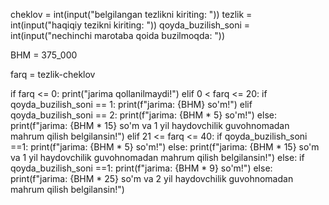 cheklov = int(input("belgilangan tezlikni kiriting:  "))
tezlik = int(input("haqiqiy tezikni kiriting:  "))
qoyda_buzilish_soni = int(input("nechinchi marotaba qoida buzilmoqda:  "))

BHM = 375_000

farq = tezlik-cheklov


if farq <= 0:
    print("jarima qollanilmaydi!")
elif 0 < farq <= 20:
    if qoyda_buzilish_soni == 1:
        print(f"jarima: {BHM} so'm!")
    elif qoyda_buzilish_soni == 2:
        print(f"jarima: {BHM * 5} so'm!")
    else:
        print(f"jarima: {BHM * 15} so'm va 1 yil haydovchilik guvohnomadan mahrum qilish belgilansin!")
elif 21 <= farq <= 40:
    if qoyda_buzilish_soni ==1:
        print(f"jarima: {BHM * 5} so'm!")
    else:
        print(f"jarima: {BHM * 15} so'm va 1 yil haydovchilik guvohnomadan mahrum qilish belgilansin!")
else:
    if qoyda_buzilish_soni ==1:
        print(f"jarima: {BHM * 9} so'm!")
    else:
        print(f"jarima: {BHM * 25} so'm va 2 yil haydovchilik guvohnomadan mahrum qilish belgilansin!")
